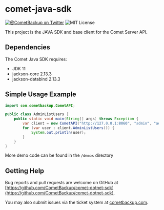 # comet-java-sdk

[![@CometBackup on Twitter](http://img.shields.io/badge/twitter-%40CometBackup-blue.svg?style=flat)](https://twitter.com/CometBackup)
![MIT License](https://img.shields.io/github/license/CometBackup/comet-go-sdk)


This project is the JAVA SDK and base client for the Comet Server API.


## Dependencies

The Comet Java SDK requires:
- JDK 11
- jackson-core 2.13.3
- jackson-databind 2.13.3

## Simple Usage Example
```java
import com.cometbackup.CometAPI;

public class AdminListUsers {
    public static void main(String[] args) throws Exception {
        var client = new CometAPI("http://127.0.0.1:8060", "admin", "admin");
        for (var user : client.AdminListUsers()) {
            System.out.println(user);
        }
    }
}
```

More demo code can be found in the `/demos` directory



## Getting Help

Bug reports and pull requests are welcome on GitHub at [https://github.com/CometBackup/comet-dotnet-sdk](https://github.com/CometBackup/comet-dotnet-sdk).

You may also submit issues via the ticket system at [cometbackup.com](https://cometbackup.com/).

